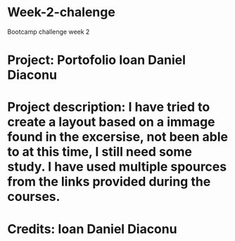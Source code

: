 # Week-2-chalenge
Bootcamp challenge week 2

# Project: Portofolio Ioan Daniel Diaconu

# Project description: I have tried to create a layout based on a immage found in the excersise, not been able to at this time, I still need some study. I have used multiple spources from  the links provided during the courses.

# Credits: Ioan Daniel Diaconu



